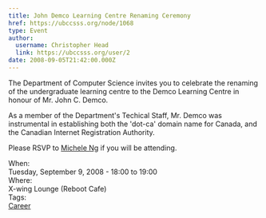 ```yaml
---
title: John Demco Learning Centre Renaming Ceremony 
href: https://ubccsss.org/node/1068
type: Event
author:
  username: Christopher Head
  link: https://ubccsss.org/user/2
date: 2008-09-05T21:42:00.000Z
---
```


<div class="field field-name-body field-type-text-with-summary field-label-hidden"><div class="field-items"><div class="field-item even"><p>The Department of Computer Science invites you to celebrate the renaming of the undergraduate learning centre to the Demco Learning Centre in honour of Mr. John C. Demco.</p>
<p>As a member of the Department&apos;s Techical Staff, Mr. Demco was instrumental in establishing both the &apos;dot-ca&apos; domain name for Canada, and the Canadian Internet Registration Authority.</p>
<p>Please RSVP to <a href="/cdn-cgi/l/email-protection#82efece5c2e1f1acf7e0e1ace1e3">Michele Ng</a> if you will be attending.</p>
</div></div></div><div class="field field-name-field-dates field-type-datetime field-label-above"><div class="field-label">When:&#xA0;</div><div class="field-items"><div class="field-item even"><span class="date-display-single">Tuesday, September 9, 2008 - <span class="date-display-range"><span class="date-display-start">18:00</span> to <span class="date-display-end">19:00</span></span></span></div></div></div><div class="field field-name-field-location field-type-text field-label-above"><div class="field-label">Where:&#xA0;</div><div class="field-items"><div class="field-item even">X-wing Lounge (Reboot Cafe)</div></div></div>    <footer>
    <div class="field field-name-field-tags field-type-taxonomy-term-reference field-label-above"><div class="field-label">Tags:&#xA0;</div><div class="field-items"><div class="field-item even"><a href="/career">Career</a></div></div></div>      </footer>